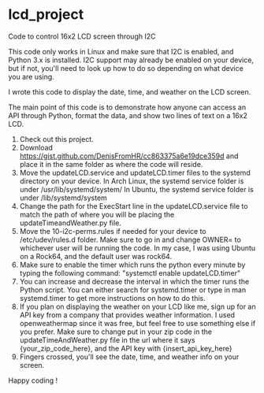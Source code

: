 # lcd_project
Code to control 16x2 LCD screen through I2C

This code only works in Linux and make sure that I2C is enabled, and Python 3.x is installed.
I2C support may already be enabled on your device, but if not, you'll need to look up how to do so depending on what device you are using.

I wrote this code to display the date, time, and weather on the LCD screen.

The main point of this code is to demonstrate how anyone can access an API through Python, format the data, and show two lines of text on a 16x2 LCD.

1) Check out this project.
2) Download https://gist.github.com/DenisFromHR/cc863375a6e19dce359d and place it in the same folder as where the code will reside.
3) Move the updateLCD.service and updateLCD.timer files to the systemd directory on your device. 
   In Arch Linux, the systemd service folder is under /usr/lib/systemd/system/
   In Ubuntu, the systemd service folder is under /lib/systemd/system
4) Change the path for the ExecStart line in the updateLCD.service file to match the path of where you will be placing the updateTimeandWeather.py file.
5) Move the 10-i2c-perms.rules if needed for your device to /etc/udev/rules.d folder. Make sure to go in and change OWNER= to whichever user will be running the code. In my case, I was using Ubuntu on a Rock64, and the default user was rock64.
6) Make sure to enable the timer which runs the python every minute by typing the following command: "systemctl enable updateLCD.timer"
7) You can increase and decrease the interval in which the timer runs the Python script. You can either search for systemd.timer or type in man systemd.timer to get more instructions on how to do this.
8) If you plan on displaying the weather on your LCD like me, sign up for an API key from a company that provides weather information. I used openweathermap since it was free, but feel free to use something else if you prefer. Make sure to change put in your zip code in the updateTimeAndWeather.py file in the url where it says {your_zip_code_here}, and the API key with {insert_api_key_here}
9) Fingers crossed, you'll see the date, time, and weather info on your screen.

Happy coding !
